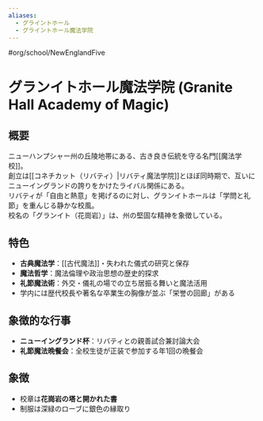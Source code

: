 ```yaml
---
aliases:
  - グライントホール
  - グライントホール魔法学院
---
```


#org/school/NewEnglandFive  
# グランイトホール魔法学院 (Granite Hall Academy of Magic)

## 概要
ニューハンプシャー州の丘陵地帯にある、古き良き伝統を守る名門[[魔法学校]]。  
創立は[[コネチカット（リバティ）|リバティ魔法学院]]とほぼ同時期で、互いにニューイングランドの誇りをかけたライバル関係にある。  
リバティが「自由と熱意」を掲げるのに対し、グランイトホールは「学問と礼節」を重んじる静かな校風。  
校名の「グランイト（花崗岩）」は、州の堅固な精神を象徴している。

## 特色
- **古典魔法学**：[[古代魔法]]・失われた儀式の研究と保存  
- **魔法哲学**：魔法倫理や政治思想の歴史的探求  
- **礼節魔法術**：外交・儀礼の場での立ち居振る舞いと魔法活用  
- 学内には歴代校長や著名な卒業生の胸像が並ぶ「栄誉の回廊」がある

## 象徴的な行事
- **ニューイングランド杯**：リバティとの親善試合兼討論大会  
- **礼節魔法晩餐会**：全校生徒が正装で参加する年1回の晩餐会

## 象徴
- 校章は**花崗岩の塔と開かれた書**
- 制服は深緑のローブに銀色の縁取り